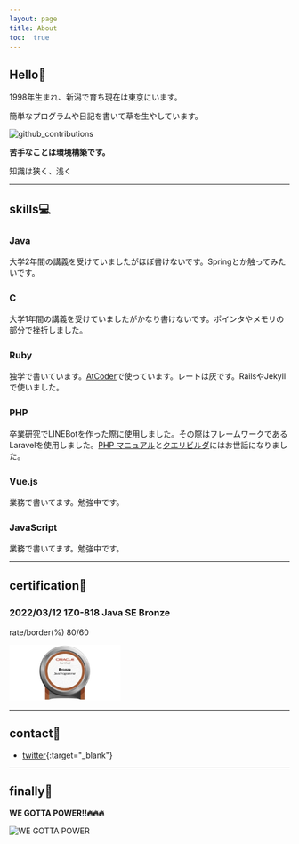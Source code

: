 ```yaml
---
layout: page
title: About
toc:  true
---
```


## Hello👋

1998年生まれ、新潟で育ち現在は東京にいます。

簡単なプログラムや日記を書いて草を生やしています。

![github_contributions](https://github-profile-summary-cards.vercel.app/api/cards/profile-details?username=taku0622&theme=nord_dark)

**苦手なことは環境構築です。**

知識は狭く、浅く

***

##  skills💻

### Java　<i class="fab fa-java" style="font-size:1.2em;"></i>

大学2年間の講義を受けていましたがほぼ書けないです。Springとか触ってみたいです。

### C　<i class="fas fa-copyright" style="font-size:1.2em;"></i>

大学1年間の講義を受けていましたがかなり書けないです。ポインタやメモリの部分で挫折しました。

### Ruby　<i class="fas fa-gem" style="font-size:1.0em;"></i>

独学で書いています。[AtCoder](https://atcoder.jp/?lang=ja)で使っています。レートは灰です。RailsやJekyllで使いました。

### PHP　<i class="fab fa-php" style="font-size:1.2em;"></i>

卒業研究でLINEBotを作った際に使用しました。その際はフレームワークであるLaravelを使用しました。[PHP マニュアル](https://www.php.net/manual/ja/index.php)と[クエリビルダ](https://readouble.com/laravel/8.x/ja/queries.html)にはお世話になりました。

### Vue.js　<i class="fa fa-vuejs" style="font-size:1.2em;"></i>

業務で書いてます。勉強中です。

### JavaScript　<i class="fa-brands fa-js"></i>

業務で書いてます。勉強中です。

***


##  certification🧪

### 2022/03/12 1Z0-818 Java SE Bronze <i class="fab fa-java" style="font-size:1.2em;"></i>

rate/border(%)
80/60

<img src="./certification/JavaBronze.jpg" width="200px">

***

## contact🤝

- [twitter](https://twitter.com/creepy_cats){:target="_blank"}

***

## finally🐉

**WE GOTTA POWER!!🔥🔥🔥**

![WE GOTTA POWER](https://i.pinimg.com/originals/89/7b/7e/897b7ef20f19ac795065763477dc7127.gif) 


